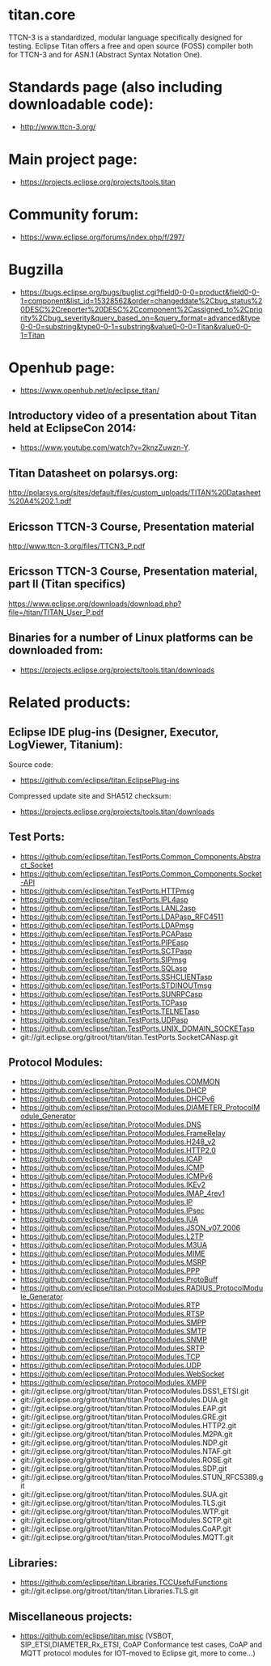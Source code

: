 # titan.core

TTCN-3 is a standardized, modular language specifically designed for testing. 
Eclipse Titan offers a free and open source (FOSS) compiler both for TTCN-3 and for 
ASN.1 (Abstract Syntax Notation One).

# Standards page (also including downloadable code):

* http://www.ttcn-3.org/

# Main project page:

* https://projects.eclipse.org/projects/tools.titan

# Community forum:

* https://www.eclipse.org/forums/index.php/f/297/

# Bugzilla

* https://bugs.eclipse.org/bugs/buglist.cgi?field0-0-0=product&field0-0-1=component&list_id=15328562&order=changeddate%2Cbug_status%20DESC%2Creporter%20DESC%2Ccomponent%2Cassigned_to%2Cpriority%2Cbug_severity&query_based_on=&query_format=advanced&type0-0-0=substring&type0-0-1=substring&value0-0-0=Titan&value0-0-1=Titan

# Openhub page:

* https://www.openhub.net/p/eclipse_titan/


## Introductory video of a presentation about Titan held at EclipseCon 2014: 
* https://www.youtube.com/watch?v=2knzZuwzn-Y.

## Titan Datasheet on polarsys.org:
http://polarsys.org/sites/default/files/custom_uploads/TITAN%20Datasheet%20A4%202.1.pdf

## Ericsson TTCN-3 Course, Presentation material
http://www.ttcn-3.org/files/TTCN3_P.pdf

## Ericsson TTCN-3 Course, Presentation material, part II (Titan specifics)
https://www.eclipse.org/downloads/download.php?file=/titan/TITAN_User_P.pdf




## Binaries for a number of Linux platforms can be downloaded from:


* https://projects.eclipse.org/projects/tools.titan/downloads


# Related products:

## Eclipse IDE plug-ins (Designer, Executor, LogViewer, Titanium):

Source code:

* https://github.com/eclipse/titan.EclipsePlug-ins

Compressed update site and SHA512 checksum:

* https://projects.eclipse.org/projects/tools.titan/downloads
 
## Test Ports:
 
* https://github.com/eclipse/titan.TestPorts.Common_Components.Abstract_Socket
* https://github.com/eclipse/titan.TestPorts.Common_Components.Socket-API
* https://github.com/eclipse/titan.TestPorts.HTTPmsg
* https://github.com/eclipse/titan.TestPorts.IPL4asp
* https://github.com/eclipse/titan.TestPorts.LANL2asp
* https://github.com/eclipse/titan.TestPorts.LDAPasp_RFC4511
* https://github.com/eclipse/titan.TestPorts.LDAPmsg
* https://github.com/eclipse/titan.TestPorts.PCAPasp
* https://github.com/eclipse/titan.TestPorts.PIPEasp
* https://github.com/eclipse/titan.TestPorts.SCTPasp
* https://github.com/eclipse/titan.TestPorts.SIPmsg
* https://github.com/eclipse/titan.TestPorts.SQLasp
* https://github.com/eclipse/titan.TestPorts.SSHCLIENTasp
* https://github.com/eclipse/titan.TestPorts.STDINOUTmsg
* https://github.com/eclipse/titan.TestPorts.SUNRPCasp
* https://github.com/eclipse/titan.TestPorts.TCPasp
* https://github.com/eclipse/titan.TestPorts.TELNETasp
* https://github.com/eclipse/titan.TestPorts.UDPasp
* https://github.com/eclipse/titan.TestPorts.UNIX_DOMAIN_SOCKETasp
* git://git.eclipse.org/gitroot/titan/titan.TestPorts.SocketCANasp.git
 
 
## Protocol Modules:
 
* https://github.com/eclipse/titan.ProtocolModules.COMMON  
* https://github.com/eclipse/titan.ProtocolModules.DHCP
* https://github.com/eclipse/titan.ProtocolModules.DHCPv6
* https://github.com/eclipse/titan.ProtocolModules.DIAMETER_ProtocolModule_Generator
* https://github.com/eclipse/titan.ProtocolModules.DNS
* https://github.com/eclipse/titan.ProtocolModules.FrameRelay
* https://github.com/eclipse/titan.ProtocolModules.H248_v2
* https://github.com/eclipse/titan.ProtocolModules.HTTP2.0
* https://github.com/eclipse/titan.ProtocolModules.ICAP
* https://github.com/eclipse/titan.ProtocolModules.ICMP
* https://github.com/eclipse/titan.ProtocolModules.ICMPv6
* https://github.com/eclipse/titan.ProtocolModules.IKEv2
* https://github.com/eclipse/titan.ProtocolModules.IMAP_4rev1
* https://github.com/eclipse/titan.ProtocolModules.IP
* https://github.com/eclipse/titan.ProtocolModules.IPsec
* https://github.com/eclipse/titan.ProtocolModules.IUA
* https://github.com/eclipse/titan.ProtocolModules.JSON_v07_2006
* https://github.com/eclipse/titan.ProtocolModules.L2TP
* https://github.com/eclipse/titan.ProtocolModules.M3UA
* https://github.com/eclipse/titan.ProtocolModules.MIME
* https://github.com/eclipse/titan.ProtocolModules.MSRP
* https://github.com/eclipse/titan.ProtocolModules.PPP
* https://github.com/eclipse/titan.ProtocolModules.ProtoBuff
* https://github.com/eclipse/titan.ProtocolModules.RADIUS_ProtocolModule_Generator
* https://github.com/eclipse/titan.ProtocolModules.RTP
* https://github.com/eclipse/titan.ProtocolModules.RTSP
* https://github.com/eclipse/titan.ProtocolModules.SMPP
* https://github.com/eclipse/titan.ProtocolModules.SMTP
* https://github.com/eclipse/titan.ProtocolModules.SNMP
* https://github.com/eclipse/titan.ProtocolModules.SRTP
* https://github.com/eclipse/titan.ProtocolModules.TCP
* https://github.com/eclipse/titan.ProtocolModules.UDP
* https://github.com/eclipse/titan.ProtocolModules.WebSocket
* https://github.com/eclipse/titan.ProtocolModules.XMPP
* git://git.eclipse.org/gitroot/titan/titan.ProtocolModules.DSS1_ETSI.git 
* git://git.eclipse.org/gitroot/titan/titan.ProtocolModules.DUA.git 
* git://git.eclipse.org/gitroot/titan/titan.ProtocolModules.EAP.git 
* git://git.eclipse.org/gitroot/titan/titan.ProtocolModules.GRE.git 
* git://git.eclipse.org/gitroot/titan/titan.ProtocolModules.HTTP2.git
* git://git.eclipse.org/gitroot/titan/titan.ProtocolModules.M2PA.git 
* git://git.eclipse.org/gitroot/titan/titan.ProtocolModules.NDP.git 
* git://git.eclipse.org/gitroot/titan/titan.ProtocolModules.NTAF.git 
* git://git.eclipse.org/gitroot/titan/titan.ProtocolModules.ROSE.git 
* git://git.eclipse.org/gitroot/titan/titan.ProtocolModules.SDP.git 
* git://git.eclipse.org/gitroot/titan/titan.ProtocolModules.STUN_RFC5389.git 
* git://git.eclipse.org/gitroot/titan/titan.ProtocolModules.SUA.git 
* git://git.eclipse.org/gitroot/titan/titan.ProtocolModules.TLS.git 
* git://git.eclipse.org/gitroot/titan/titan.ProtocolModules.WTP.git 
* git://git.eclipse.org/gitroot/titan/titan.ProtocolModules.SCTP.git 
* git://git.eclipse.org/gitroot/titan/titan.ProtocolModules.CoAP.git 
* git://git.eclipse.org/gitroot/titan/titan.ProtocolModules.MQTT.git 

## Libraries:

* https://github.com/eclipse/titan.Libraries.TCCUsefulFunctions
* git://git.eclipse.org/gitroot/titan/titan.Libraries.TLS.git 

## Miscellaneous projects: 

* https://github.com/eclipse/titan.misc
(VSBOT, SIP_ETSI,DIAMETER_Rx_ETSI, CoAP Conformance test cases,  CoAP and MQTT protocol modules for IOT-moved to Eclipse git,  more to come...) 
